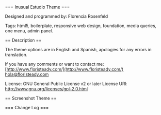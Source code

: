 === Inusual Estudio Theme ===

Designed and programmed by: Florencia Rosenfeld

Tags: html5, boilerplate, responsive web design, foundation, media queries, one menu, admin panel.


== Description ==

The theme options are in English and Spanish, apologies for any errors in translation.

If you have any comments or want to contact me:
[http://www.floristeady.com/](http://www.floristeady.com/)
[hola@floristeady.com](mailto:hola@floristeady.com)

License: GNU General Public License v2 or later
License URI: http://www.gnu.org/licenses/gpl-2.0.html

== Screenshot Theme ==

=== Change Log ===
